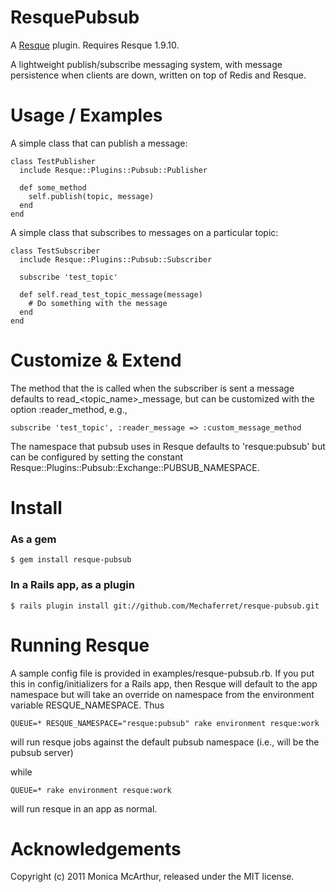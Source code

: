 ResquePubsub
============

A [Resque][rq] plugin. Requires Resque 1.9.10.

A lightweight publish/subscribe messaging system, with message persistence when clients are down, written on top of Redis and Resque.


Usage / Examples
================

A simple class that can publish a message:

    class TestPublisher
      include Resque::Plugins::Pubsub::Publisher
    
      def some_method
        self.publish(topic, message)
      end
    end


A simple class that subscribes to messages on a particular topic:

    class TestSubscriber
      include Resque::Plugins::Pubsub::Subscriber
  
      subscribe 'test_topic'
    
      def self.read_test_topic_message(message)
        # Do something with the message
      end
    end


Customize & Extend
==================

The method that the is called when the subscriber is sent a message defaults to read_<topic_name>_message, 
but can be customized with the option :reader_method, e.g.,

    subscribe 'test_topic', :reader_message => :custom_message_method
    
The namespace that pubsub uses in Resque defaults to 'resque:pubsub' but can be configured by setting the constant 
Resque::Plugins::Pubsub::Exchange::PUBSUB_NAMESPACE.


Install
=======

### As a gem

    $ gem install resque-pubsub

### In a Rails app, as a plugin

    $ rails plugin install git://github.com/Mechaferret/resque-pubsub.git


Running Resque
==============

A sample config file is provided in examples/resque-pubsub.rb. If you put this in config/initializers for a Rails app,
then Resque will default to the app namespace but will take an override on namespace from the environment variable RESQUE_NAMESPACE. Thus

    QUEUE=* RESQUE_NAMESPACE="resque:pubsub" rake environment resque:work

will run resque jobs against the default pubsub namespace (i.e., will be the pubsub server)

while 

    QUEUE=* rake environment resque:work

will run resque in an app as normal.


Acknowledgements
================

Copyright (c) 2011 Monica McArthur, released under the MIT license.

[rq]: http://github.com/defunkt/resque
